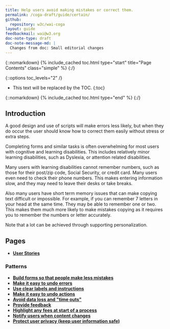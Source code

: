 ```yaml
---
title: Help users avoid making mistakes or correct them.
permalink: /coga-draft/guide/certain/
github:
  repository: w3c/wai-coga
layout: guide
feedbackmail: wai@w3.org
doc-note-type: draft
doc-note-message-md: |
  Changes from doc: Small editorial changes
---
```


{::nomarkdown}
{% include_cached toc.html type="start" title="Page Contents" class="simple" %}
{:/}

{::options toc_levels="2" /}

- This text will be replaced by the TOC.
  {:toc}

{::nomarkdown}
{% include_cached toc.html type="end" %}
{:/}

## Introduction

A good design and use of scripts will make errors less likely, but when they do occur the user should know how to correct them easily without stress or extra steps.

Completing forms and similar tasks is often overwhelming for most users with cognitive and learning disabilities. This includes relatively minor learning disabilities, such as Dyslexia, or attention related disabilities.

Many users with learning disabilities cannot remember numbers, such as those for their post/zip code, Social Security, or credit card. Many users even need to check their phone numbers. This makes entering information slow, and they may need to leave their desks or take breaks.

Also many users have short term memory issues that can make copying text difficult or impossible. For example, if you can remember 7 letters in your head at the same time. They may be able to remember one or two. This makes them much more likely to make mistakes copying as it requires you to remember the numbers or letter accurately.

Note that a lot can be achieved through supporting personalization.

## Pages

- **[User Stories](./stories)**

### Patterns

- **[Build forms so that people make less mistakes](./prevent-mistakes)**
- **[Make it easy to undo errors](./undoable-errors)**
- **[Use clear labels and instructions](./)**
- **[Make it easy to undo actions](./rollback-actions)**
- **[Avoid data loss and "time outs"](./avoid-loss)**
- **[Provide feedback](./provide-feedback)**
- **[Highlight any fees at start of a process](./highlight-fees)**
- **[Notify users when content changes](./notify-changes)**
- **[Protect user privacy (keep user information safe)](./protect-privacy)**
